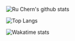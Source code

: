 <!-- 
### Hi there 👋
-->

![Ru Chern's github stats](https://github-readme-stats.vercel.app/api?username=ruchern-chong&show_icons=true&hide_border=true&theme=dark&count_private=true)

![Top Langs](https://github-readme-stats.vercel.app/api/top-langs/?username=ruchern-chong&show_icons=true&hide_border=true&theme=dark&layout=compact)

![Wakatime stats](https://github-readme-stats.vercel.app/api/wakatime?username=ruchern_chong&theme=dark)




<!--
**ruchern/ruchern** is a ✨ _special_ ✨ repository because its `README.md` (this file) appears on your GitHub profile.

Here are some ideas to get you started:

- 🔭 I’m currently working on ...
- 🌱 I’m currently learning ...
- 👯 I’m looking to collaborate on ...
- 🤔 I’m looking for help with ...
- 💬 Ask me about ...
- 📫 How to reach me: ...
- 😄 Pronouns: ...
- ⚡ Fun fact: ...
-->
